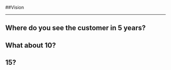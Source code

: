<!-- .slide: data-background="resources/footer.svg" data-background-size="contain" data-background-position="bottom"  -->

##Vision
- - -
## **Where do you see the customer in 5 years?**  <!-- .element: style="color:maroon" -->
## **What about 10?**   <!-- .element: class="fragment"; style="color:maroon" -->
## **15?**   <!-- .element: class="fragment"; style="color:maroon" -->

<aside class="notes">
</aside>

<br/>
<br/>
<br/>
<br/>
<br/>
<br/>
<br/>
<br/>
<br/>
<br/>
<br/>
<br/>
<br/>
<br/>
<br/>
<br/>
<br/>
<br/>
<br/>
<br/>
<br/>
<br/>
<br/>
